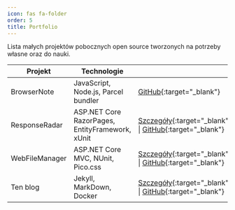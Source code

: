 ```yaml
---
icon: fas fa-folder
order: 5
title: Portfolio
---
```


Lista małych projektów pobocznych open source tworzonych na potrzeby własne oraz do nauki.

| Projekt | Technologie | |
|---|---|---|
| BrowserNote | JavaScript, Node.js, Parcel bundler | [GitHub](https://github.com/pozdrawiam/BrowserNote){:target="_blank"}
| ResponseRadar | ASP.NET Core RazorPages, EntityFramework, xUnit | [Szczegóły](/posts/projekt-rr/){:target="_blank"} \| [GitHub](https://github.com/pozdrawiam/ResponseRadar){:target="_blank"}
| WebFileManager | ASP.NET Core MVC, NUnit, Pico.css | [Szczegóły](/posts/projekt-wfm/){:target="_blank"} \| [GitHub](https://github.com/pozdrawiam/WebFileManager){:target="_blank"}
| Ten blog | Jekyll, MarkDown, Docker | [Szczegóły](/posts/witaj-statyczny-swiecie/){:target="_blank"} \| [GitHub](https://github.com/pozdrawiam/pozdrawiam.github.io){:target="_blank"}
